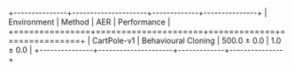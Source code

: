 +---------------+---------------------+-------------+---------------+
| Environment   | Method              | AER         | Performance   |
+===============+=====================+=============+===============+
| CartPole-v1   | Behavioural Cloning | 500.0 ± 0.0 | 1.0 ± 0.0     |
+---------------+---------------------+-------------+---------------+